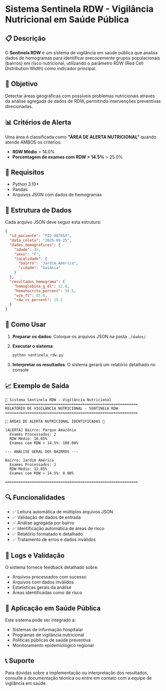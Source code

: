 # Sistema Sentinela RDW - Vigilância Nutricional em Saúde Pública

## 📋 Descrição

O **Sentinela RDW** é um sistema de vigilância em saúde pública que analisa dados de hemogramas para identificar precocemente grupos populacionais (bairros) em risco nutricional, utilizando o parâmetro RDW (Red Cell Distribution Width) como indicador principal.

## 🎯 Objetivo

Detectar áreas geográficas com possíveis problemas nutricionais através da análise agregada de dados de RDW, permitindo intervenções preventivas direcionadas.

## 📊 Critérios de Alerta

Uma área é classificada como **"ÁREA DE ALERTA NUTRICIONAL"** quando atende AMBOS os critérios:

- **RDW Médio** > 14.0%
- **Porcentagem de exames com RDW > 14.5%** > 25.0%

## 🔧 Requisitos

- Python 3.10+
- Pandas
- Arquivos JSON com dados de hemogramas

## 📁 Estrutura de Dados

Cada arquivo JSON deve seguir esta estrutura:

```json
{
  "id_paciente": "PID-987654",
  "data_coleta": "2025-09-25",
  "dados_demograficos": {
    "idade": 35,
    "sexo": "F",
    "localidade": {
      "bairro": "Jardim América",
      "cidade": "Goiânia"
    }
  },
  "resultados_hemograma": {
    "hemoglobina_g_dl": 12.8,
    "hematocrito_percent": 38.5,
    "vcm_fl": 85.0,
    "rdw_cv_percent": 15.2
  }
}
```

## 🚀 Como Usar

1. **Preparar os dados**: Coloque os arquivos JSON na pasta `./dados/`

2. **Executar o sistema**:
   ```bash
   python sentinela_rdw.py
   ```

3. **Interpretar os resultados**: O sistema gerará um relatório detalhado no console

## 📈 Exemplo de Saída

```
🏥 Sistema Sentinela RDW - Vigilância Nutricional
============================================================
RELATÓRIO DE VIGILÂNCIA NUTRICIONAL - SENTINELA RDW
============================================================

🚨 ÁREAS DE ALERTA NUTRICIONAL IDENTIFICADAS 🚨

[ALERTA] Bairro: Parque Amazônia
  Exames Processados: 2
  RDW Médio: 16.65%
  Exames com RDW > 14.5%: 100.00%

--- ANÁLISE GERAL DOS BAIRROS ---

Bairro: Jardim América
  Exames Processados: 2
  RDW Médio: 12.85%
  Exames com RDW > 14.5%: 0.00%

============================================================
```

## 🔍 Funcionalidades

- ✅ Leitura automática de múltiplos arquivos JSON
- ✅ Validação de dados de entrada
- ✅ Análise agregada por bairro
- ✅ Identificação automática de áreas de risco
- ✅ Relatório formatado e detalhado
- ✅ Tratamento de erros e dados inválidos

## 📝 Logs e Validação

O sistema fornece feedback detalhado sobre:
- Arquivos processados com sucesso
- Arquivos com dados inválidos
- Estatísticas gerais da análise
- Áreas identificadas como de risco

## 🏥 Aplicação em Saúde Pública

Este sistema pode ser integrado a:
- Sistemas de informação hospitalar
- Programas de vigilância nutricional
- Políticas públicas de saúde preventiva
- Monitoramento epidemiológico regional

## 📞 Suporte

Para dúvidas sobre a implementação ou interpretação dos resultados, consulte a documentação técnica ou entre em contato com a equipe de vigilância em saúde.
